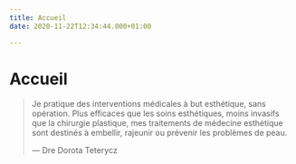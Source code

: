 ```yaml
---
title: Accueil
date: 2020-11-22T12:34:44.000+01:00

---
```

# Accueil

> Je pratique des interventions médicales à but esthétique, sans opération. Plus efficaces que les soins esthétiques, moins invasifs que la chirurgie plastique, mes traitements de médecine esthétique sont destinés à embellir, rajeunir ou prévenir les problèmes de peau.
>
> — Dre Dorota Teterycz